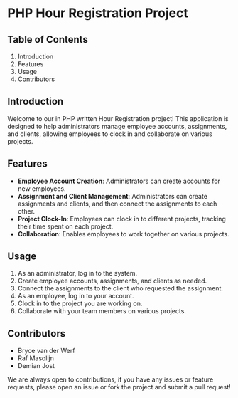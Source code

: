 # PHP Hour Registration Project

## Table of Contents
1. Introduction
2. Features
4. Usage
5. Contributors

## Introduction
Welcome to our in PHP written Hour Registration project! This application is designed to help administrators manage employee accounts, assignments, and clients, allowing employees to clock in and collaborate on various projects.

## Features
- **Employee Account Creation**: Administrators can create accounts for new employees.
- **Assignment and Client Management**: Administrators can create assignments and clients, and then connect the assignments to each other.
- **Project Clock-In**: Employees can clock in to different projects, tracking their time spent on each project.
- **Collaboration**: Enables employees to work together on various projects.

## Usage
1. As an administrator, log in to the system.
2. Create employee accounts, assignments, and clients as needed.
3. Connect the assignments to the client who requested the assignment.
4. As an employee, log in to your account.
5. Clock in to the project you are working on.
6. Collaborate with your team members on various projects.

## Contributors
- Bryce van der Werf
- Raf Masolijn
- Demian Jost

We are always open to contributions, if you have any issues or feature requests, please open an issue or fork the project and submit a pull request!
